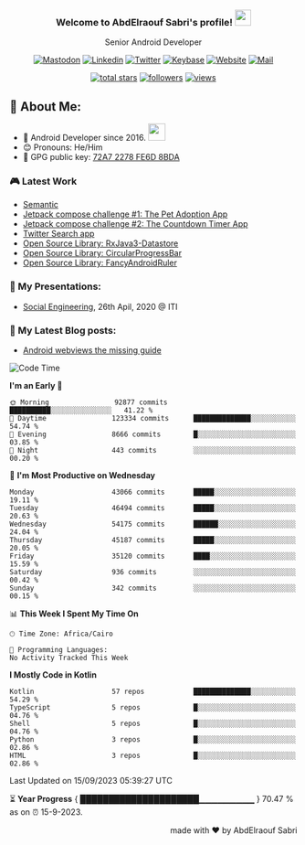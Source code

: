 
<!--
  Title: Senior Android Developer @Storyteller
  Description: Google Certified Associate Android Developer, Clean code, TDD, CICD with knowledge in cybersecurity. 
  Author: abd3lraouf, AbdElraouf Sabri
  -->

<h3 align="center">
  Welcome to AbdElraouf Sabri's profile! 
  <img src="https://media.giphy.com/media/hvRJCLFzcasrR4ia7z/giphy.gif" width="28">
</h3>

<p align='center'>
    Senior Android Developer
</p>

<!-- Social icons section -->
<p align='center'>
      <a href="https://androiddev.social/@abd3lraouf" rel="me"><img src="https://custom-icon-badges.herokuapp.com/badge/-mastodon-black?style=for-the-badge&amp;logo=Mastodon&logoColor=white" alt="Mastodon"></a>
      <a href="https://www.linkedin.com/in/abd3lraouf/"><img src="https://custom-icon-badges.herokuapp.com/badge/-LinkedIn-black?style=for-the-badge&amp;logo=Linkedin&logoColor=white" alt="Linkedin"></a>
      <a href="https://twitter.com/abd3lraouf"><img src="https://custom-icon-badges.herokuapp.com/badge/-Twitter-black?style=for-the-badge&amp;logo=twitter&logoColor=white" alt="Twitter"></a>
      <a href="https://keybase.io/abd3lraouf"><img src="https://custom-icon-badges.herokuapp.com/badge/-Keybase-black?style=for-the-badge&logo=keybase&logoColor=white" alt="Keybase"></a>
      <a href="https://www.abd3lraouf.dev/portfolio/"><img src="https://img.shields.io/badge/-Portfolio-black?style=for-the-badge&amp;logo=google-chrome&amp;logoColor=white" alt="Website"></a>
      <a href="mailto:abdelraoufsabri@gmail.com"><img src="https://img.shields.io/badge/-Say%20Hi!-black?style=for-the-badge&amp;logo=gmail" alt="Mail"></a>
</p>

<!-- Stats icons section -->
<p align='center'>
  <a href="https://github.com/abd3lraouf?tab=repositories&sort=stargazers">
    <img alt="total stars" title="Total stars on GitHub" src="https://custom-icon-badges.herokuapp.com/badge/dynamic/json?logo=star&color=55960c&labelColor=488207&label=Stars&style=for-the-badge&query=%24.stars&url=https://api.github-star-counter.workers.dev/user/abd3lraouf"/></a>
  <a href="https://github.com/abd3lraouf?tab=followers">
    <img alt="followers" title="Follow me on Github" src="https://custom-icon-badges.herokuapp.com/github/followers/abd3lraouf?color=236ad3&labelColor=1155ba&style=for-the-badge&logo=person-add&label=Follow&logoColor=white"/></a>
  <a href="https://github.com/abd3lraouf">
    <img alt="views" title="GitHub profile views" src="https://enwj06txat9l677.m.pipedream.net"/></a>
</p>

<!-- Resume Download section 
<p align='center'>
      <a href="https://github.com/abd3lraouf/abd3lraouf/releases/latest/download/AbdElraouf.Sabri.Android.Developer.resume.pdf
"><img src="https://custom-icon-badges.herokuapp.com/badge/-download%20resume-EC1C24?style=for-the-badge&logo=Adobe%20Acrobat%20Reader&logoColor=white" alt="views" title="Download my latest resume" alt="resume"></a>
</p>
-->

## 🤵 About Me:
- 🏦 Android Developer since 2016.
      <img src="https://media.giphy.com/media/WUlplcMpOCEmTGBtBW/giphy.gif" width="30">
- 😊 Pronouns: He/Him
- 🔑 GPG public key: [72A7 2278 FE6D 8BDA](https://keybase.io/abd3lraouf/pgp_keys.asc?fingerprint=d971ef94887269e4308587a772a72278fe6d8bda)

### 🎮 Latest Work

<!-- - [MVI posts](https://github.com/AbdElraoufSabri/MVIPosts) --> 
- [Semantic](https://github.com/abd3lraouf/Semantic)
- [Jetpack compose challenge #1: The Pet Adoption App](https://github.com/abd3lraouf/compose-challenge-1)
- [Jetpack compose challenge #2: The Countdown Timer App](https://github.com/abd3lraouf/compose-challenge-2)
- [Twitter Search app](https://github.com/abd3lraouf/WeeTwit)
- [Open Source Library: RxJava3-Datastore](https://github.com/abd3lraouf/DatastoreWithRxJava3)
- [Open Source Library: CircularProgressBar](https://github.com/abd3lraouf/CircularProgressBar)
- [Open Source Library: FancyAndroidRuler](https://github.com/abd3lraouf/FancyAndroidRuler)
<!-- - [MVI sample](https://github.com/abd3lraouf/mviSample) -->

### 📕 My Presentations:

- [Social Engineering](https://abd3lraouf.github.io/social-engineering/), 26th Apil, 2020 @ ITI

### 📕 My Latest Blog posts:
<!-- BLOG-POST-LIST:START -->
- [Android webviews the missing guide](https://abd3lraouf.dev/posts/android-webviews-the-missing-guide/)
<!-- BLOG-POST-LIST:END -->

<!--START_SECTION:waka-->
![Code Time](http://img.shields.io/badge/Code%20Time-505%20hrs%2031%20mins-blue)

**I'm an Early 🐤** 

```text
🌞 Morning                92877 commits       ██████████░░░░░░░░░░░░░░░   41.22 % 
🌆 Daytime                123334 commits      ██████████████░░░░░░░░░░░   54.74 % 
🌃 Evening                8666 commits        █░░░░░░░░░░░░░░░░░░░░░░░░   03.85 % 
🌙 Night                  443 commits         ░░░░░░░░░░░░░░░░░░░░░░░░░   00.20 % 
```
📅 **I'm Most Productive on Wednesday** 

```text
Monday                   43066 commits       █████░░░░░░░░░░░░░░░░░░░░   19.11 % 
Tuesday                  46494 commits       █████░░░░░░░░░░░░░░░░░░░░   20.63 % 
Wednesday                54175 commits       ██████░░░░░░░░░░░░░░░░░░░   24.04 % 
Thursday                 45187 commits       █████░░░░░░░░░░░░░░░░░░░░   20.05 % 
Friday                   35120 commits       ████░░░░░░░░░░░░░░░░░░░░░   15.59 % 
Saturday                 936 commits         ░░░░░░░░░░░░░░░░░░░░░░░░░   00.42 % 
Sunday                   342 commits         ░░░░░░░░░░░░░░░░░░░░░░░░░   00.15 % 
```


📊 **This Week I Spent My Time On** 

```text
🕑︎ Time Zone: Africa/Cairo

💬 Programming Languages: 
No Activity Tracked This Week
```

**I Mostly Code in Kotlin** 

```text
Kotlin                   57 repos            ██████████████░░░░░░░░░░░   54.29 % 
TypeScript               5 repos             █░░░░░░░░░░░░░░░░░░░░░░░░   04.76 % 
Shell                    5 repos             █░░░░░░░░░░░░░░░░░░░░░░░░   04.76 % 
Python                   3 repos             █░░░░░░░░░░░░░░░░░░░░░░░░   02.86 % 
HTML                     3 repos             █░░░░░░░░░░░░░░░░░░░░░░░░   02.86 % 
```




 Last Updated on 15/09/2023 05:39:27 UTC
<!--END_SECTION:waka-->

⏳ **Year Progress** { █████████████████████▁▁▁▁▁▁▁▁▁ } 70.47 % as on ⏰ 15-9-2023.

<p align="right">made with ❤️ by AbdElraouf Sabri</p>

